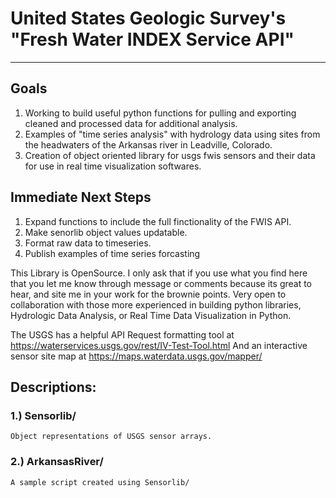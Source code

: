 # United States Geologic Survey's "Fresh Water INDEX Service API"
___

## Goals
1) Working to build useful python functions for pulling and exporting cleaned and processed data for additional analysis.
2) Examples of "time series analysis" with hydrology data using sites from the headwaters of the Arkansas river in Leadville, Colorado.
3) Creation of object oriented library for usgs fwis sensors and their data for use in real time visualization softwares. 

## Immediate Next Steps
1) Expand functions to include the full finctionality of the FWIS API. 
2) Make senorlib object values updatable.
3) Format raw data to timeseries.
4) Publish examples of time series forcasting

This Library is OpenSource. I only ask that if you use what you find here that you let me know through message or comments because its great to hear, and site me in your work for the brownie points. Very open to collaboration with those more experienced in building python libraries, Hydrologic Data Analysis, or Real Time Data Visualization in Python. 

The USGS has a helpful API Request formatting tool at https://waterservices.usgs.gov/rest/IV-Test-Tool.html
And an interactive sensor site map at https://maps.waterdata.usgs.gov/mapper/

## Descriptions:

### 1.) Sensorlib/
    Object representations of USGS sensor arrays.
### 2.) ArkansasRiver/
    A sample script created using Sensorlib/
###